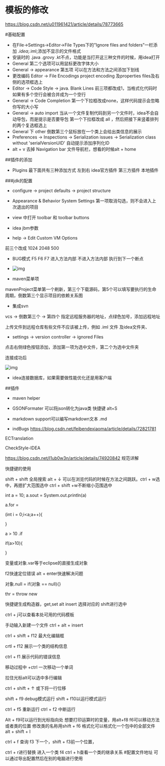 #  模板的修改

<https://blog.csdn.net/u011961421/article/details/78773665>

#基础配置

-  在File->Settings->Editor->File Types下的”Ignore files and folders”一栏添加 *.idea;*.iml;添加不显示的文件格式
-  安装时的 .java .grovy .kt不点，功能是当打开这三种文件的时候，用idea打开
-  General 第二个选项可以用鼠标更改字体大小
-  General -> appearance 第五项 可以在方法和方法之间添加下划线
-  更改编码 Editor -> File Encodings project encoding 及properties files及右侧的选项框选上
-  Editor -> Code Style -> java. Blank Lines 前三项都改成1，当格式化代码时如果有多个空行会被合并成为一个空行
-  General -> Code Completion 第一个下拉框改成none，这样代码提示会忽略你写的大小写
-  General -> auto import  当从一个文件复制代码到另一个文件时，idea不会自动导包，而是提示是否要导包 第一个下拉框改成 all ，然后把接下来竖着排列的两个复选框选上
-  General 下 other 倒数第三个鼠标放在一个类上会给出类信息的展示
-  Preferences -> Inspections -> Serialization issues -> Serialization class without 'serialVersionUID'  自动提示添加序列化ID
-  alt + v 去掉 Navigation bar 文件导航栏，想看的时候alt + home

##插件的添加

- Plugins 最下面共有三种添加方式 左到右 idea官方插件 第三方插件 本地插件

###jdk的配置

- configure -> project defaults -> project structure 

- Appearance & Behavior System Settings 第一项取消勾选，则不会进入上次退出的项目

- view 中打开 toolbar 和 toolbar buttons

- idea jbm参数

- help ->  Edit Custom VM Options 

前三个改成 1024 2048 500

- BUG模式 F5 F6 F7  进入方法内部 不进入方法内部 执行到下一个断点

- ![img](D:/%E6%9C%89%E9%81%93%E7%AC%94%E8%AE%B0/qq6A8D41E5978DE6EA5AB3219203EC493B/69a9616ba0a84acca8eb23d04343e3f9/clipboard.png)

- maven菜单项

mavenProject菜单第一个刷新，第三个下载源码，第5个可以填写要执行的生命周期，倒数第三个显示项目的依赖关系图

- 集成svn

vcs -> 倒数第三个 -> 第四个 指定远程服务器的地址，点绿色加号，添加远程地址

上传文件到远程仓库有些文件不应该被上传，例如 .iml 文件 及idea文件夹、

- settings -> version controller -> ignored Files 

点击右侧绿色按钮添加，添加第一项为选中文件，第二个为选中文件夹

连接成功后

![img](D:/%E6%9C%89%E9%81%93%E7%AC%94%E8%AE%B0/qq6A8D41E5978DE6EA5AB3219203EC493B/53f7d4e9364844fda2a5a04a14995fc4/clipboard.png)

- idea连接数据库，如果需要做性能优化还是用客户端

##插件
- maven helper

- GSONFormater 可以将json转化为java类 快捷键 alt+S

- markdown support可以编写markdown文本 .md

- indBugs  <https://blog.csdn.net/feibendexiaoma/article/details/72821781>


ECTranslation

CheckStyle-IDEA

<https://blog.csdn.net/l1ub0w3n/article/details/74920842> 规范详解

快捷键的使用

shift + shift 全局搜索  alt + ↓ 可以在浏览代码的时候在方法之间跳跃。ctrl + w选中，再摁扩大范围选中	ctrl + shift +w不断缩小范围选中	

int a = 10; a.sout = System.out.println(a)		

a.for = 

 (int i = 0;i<a;a++){

}

a > 10 .if 	

if(a>10){

}

变量或对象.var等于eclipse的直接生成对象

f2快速定位错误	alt + enter快速解决问题

对象.null = if(对象 == null){}

thr = throw new

快捷键生成构造器，get,set	alt insert 	选择对应的 shift进行选中

ctrl + j可以查看本处可用的代码模板

手动输入新建一个文件 	ctrl + alt + insert

ctrl + shift + f12 最大化编辑框

crtl + f12 展示一个类的结构信息

ctrl + f1 展示代码的错误信息

移动过程中 +ctrl 一次移动一个单词

拉住光标alt可以选中多行编辑

ctrl + shift + ↑ 或下将一行位移

shift + f9 debug模式运行	shift + f10以运行模式运行

ctrl + f5 重新运行 ctrl + f2 中断运行

Alt + f9可以运行到光标指向处 	想要打印运算时的变量，用alt+f8	f6可以移动方法或者类的位置 		修改类的名称用shift + f6	格式化可以格式化一个包中的全部文件 alt + shift + l

ctrl + f 查询	f3 下一个，shift + f3前一个位置，

ctrl + r进行替换	进入一个类 f4	ctrl + h查看一个类的继承关系
#配置文件地址
可以通过导出配置然后在别的电脑进行使用